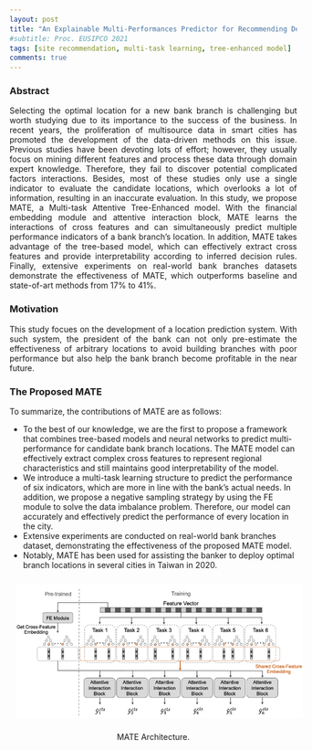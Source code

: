 ```yaml
---
layout: post
title: "An Explainable Multi-Performances Predictor for Recommending Deployed Locations of New Bank Branches"
#subtitle: Proc. EUSIPCO 2021
tags: [site recommendation, multi-task learning, tree-enhanced model]
comments: true
---
```


### Abstract
<div style="text-align: justify"> 
Selecting the optimal location for a new bank branch is challenging but worth studying due to its importance to the success of the business. 
In recent years, the proliferation of multisource data in smart cities has promoted the development of the data-driven methods on this issue. 
Previous studies have been devoting lots of effort; however, they usually focus on mining different features and process these data through domain expert knowledge.
Therefore, they fail to discover potential complicated factors interactions. Besides, most of these studies only use a single indicator to evaluate the candidate locations, which overlooks a lot of information, resulting in an inaccurate evaluation.
In this study, we propose MATE, a Multi-task Attentive Tree-Enhanced model. With the financial embedding module and attentive interaction block, MATE learns the interactions of cross features and can simultaneously predict multiple performance indicators of a bank branch’s location.
In addition, MATE takes advantage of the tree-based model, which can effectively extract cross features and provide interpretability according to inferred decision rules. Finally, extensive experiments on real-world bank branches datasets demonstrate the effectiveness of MATE, which outperforms baseline and state-of-art methods from 17% to 41%.
</div>

### Motivation
<div style="text-align: justify"> 
This study focues on the development of a location prediction system. With such system, the president of the bank can not only pre-estimate the effectiveness of arbitrary locations to avoid building branches with poor performance but also help the bank branch become profitable in the near future.
</div>


### The Proposed MATE

To summarize, the contributions of MATE are as follows: 
* To the best of our knowledge, we are the first to propose a framework that combines tree-based models and neural networks to predict multi-performance for candidate bank branch locations. The MATE model can effectively extract complex cross features to represent regional characteristics and still maintains good interpretability of the model.
* We introduce a multi-task learning structure to predict the performance of six indicators, which are more in line with the bank’s actual needs. In addition, we propose a negative sampling strategy by using the FE module to solve the data imbalance problem. Therefore, our model can accurately and effectively predict the performance of every location in the city.
* Extensive experiments are conducted on real-world bank branches dataset, demonstrating the effectiveness of the proposed MATE model.
* Notably, MATE has been used for assisting the banker to deploy optimal branch locations in several cities in Taiwan in 2020.

<p align="center">
<img src="/assets/img/2021-11-05-MATE_img/MATE.png" align="center" width="700px" style="vertical-align:middle;margin:10px 10px 10px 10px" />
</p>
<div style="text-align: center"> 
MATE Architecture.
</div>


